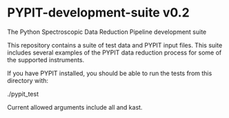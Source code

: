 # PYPIT-development-suite v0.2

The Python Spectroscopic Data Reduction Pipeline development suite

This repository contains a suite of test data and PYPIT input files. 
This suite includes several examples of the PYPIT data reduction process 
for some of the supported instruments.

If you have PYPIT installed, you should be able to run
the tests from this directory with:

./pypit_test

Current allowed arguments include all and kast.
